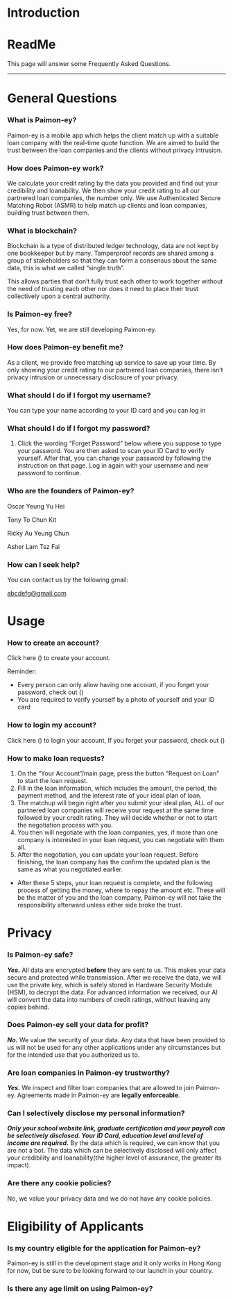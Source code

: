 # Introduction

# ReadMe

This page will answer some Frequently Asked Questions.

---

# General Questions

### What is Paimon-ey?

Paimon-ey is a mobile app which helps the client match up with a suitable loan company with the real-time quote function. We are aimed to build the trust between the loan companies and the clients without privacy intrusion.

### How does Paimon-ey work?

We calculate your credit rating by the data you provided and find out your credibility and loanability. We then show your credit rating to all our partnered loan companies, the number only. We use Authenticated Secure Matching Robot (ASMR) to help match up clients and loan companies, building trust between them. 

### What is blockchain?

Blockchain is a type of distributed ledger technology, data are not kept by one bookkeeper but by many. Tamperproof records are shared among a group of stakeholders so that they can form a consensus about the same data, this is what we called “single truth”.

This allows parties that don’t fully trust each other to work together without the need of trusting each other nor does it need to place their trust collectively upon a central authority. 

### Is Paimon-ey free?

Yes, for now. Yet, we are still developing Paimon-ey.

### How does Paimon-ey benefit me?

As a client, we provide free matching up service to save up your time. By only showing your credit rating to our partnered loan companies, there isn’t privacy intrusion or unnecessary disclosure of your privacy.

### What should I do if I forgot my username?

You can type your name according to your ID card and you can log in

### What should I do if I forgot my password?

1. Click the wording “Forget Password” below where you suppose to type your password. You are then asked to scan your ID Card to verify yourself. After that, you can change your password by following the instruction on that page. Log in again with your username and new password to continue.

### Who are the founders of Paimon-ey?

Oscar Yeung Yu Hei

Tony To Chun Kit

Ricky Au Yeung Chun

Asher Lam Tsz Fai

### How can I seek help?

You can contact us by the following gmail:

abcdefg@gmail.com

# Usage

### How to create an account?

Click here () to create your account. 

Reminder:

- Every person can only allow having one account, if you forget your password, check out ()
- You are required to verify yourself by a photo of yourself and your ID card

### How to login my account?

Click here () to login your account, If you forget your password, check out ()

### How to make loan requests?

1. On the “Your Account”/main page, press the button “Request on Loan” to start the loan request.
2. Fill in the loan information, which includes the amount, the period, the payment method, and the interest rate of your ideal plan of loan.
3. The matchup will begin right after you submit your ideal plan, ALL of our partnered loan companies will receive your request at the same time followed by your credit rating. They will decide whether or not to start the negotiation process with you.
4. You then will negotiate with the loan companies, yes, if more than one company is interested in your loan request, you can negotiate with them all.
5. After the negotiation, you can update your loan request. Before finishing, the loan company has the confirm the updated plan is the same as what you negotiated earlier.
- After these 5 steps, your loan request is complete, and the following process of getting the money, where to repay the amount etc. These will be the matter of you and the loan company, Paimon-ey will not take the responsibility afterward unless either side broke the trust.

# Privacy

### Is Paimon-ey safe?

***Yes.*** All data are encrypted **before** they are sent to us. This makes your data secure and protected while transmission. After we receive the data, we will use the private key, which is safely stored in Hardware Security Module (HSM), to decrypt the data. For advanced information we received, our AI will convert the data into numbers of credit ratings, without leaving any copies behind.

### Does Paimon-ey sell your data for profit?

***No.*** We value the security of your data. Any data that have been provided to us will not be used for any other applications under any circumstances but for the intended use that you authorized us to.

### Are loan companies in Paimon-ey trustworthy?

***Yes.*** We inspect and filter loan companies that are allowed to join Paimon-ey. Agreements made in Paimon-ey are **legally enforceable**.

### Can I selectively disclose my personal information?

***Only your school website link, graduate certification and your payroll can be selectively disclosed. Your ID Card, education level and level of income are required.*** By the data which is required, we can know that you are not a bot. The data which can be selectively disclosed will only affect your credibility and loanability(the higher level of assurance, the greater its impact).

### Are there any cookie policies?

No, we value your privacy data and we do not have any cookie policies.

# **Eligibility of Applicants**

### Is my country eligible for the application for Paimon-ey?

Paimon-ey is still in the development stage and it only works in Hong Kong for now, but be sure to be looking forward to our launch in your country.

### Is there any age limit on using Paimon-ey?
